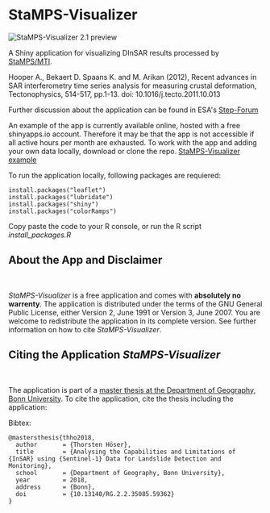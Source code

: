# StaMPS-Visualizer

![](https://github.com/thho/StaMPS_Visualizer/blob/master/stamps_visualizer21_preview.png "StaMPS-Visualizer 2.1 preview")

A Shiny application for visualizing DInSAR results processed by [StaMPS/MTI](https://homepages.see.leeds.ac.uk/~earahoo/stamps/).

Hooper A., Bekaert D. Spaans K. and M. Arikan (2012), Recent advances in SAR interferometry time series analysis for measuring crustal deformation, Tectonophysics, 514-517, pp.1-13. doi: 10.1016/j.tecto.2011.10.013

Further discussion about the application can be found in ESA's [Step-Forum](https://forum.step.esa.int/t/stamps-visualizer-snap-stamps-workflow/9613?u=thho)

An example of the app is currently available online, hosted with a free shinyapps.io account. Therefore it may be that the app is not accessible if all active hours per month are exhausted. To work with the app and adding your own data locally, download or clone the repo. [StaMPS-Visualizer example](https://thho.shinyapps.io/StaMPS_Visualizer/)

To run the application locally, following packages are requiered:

```{r install-packages eval=FALSE}
install.packages("leaflet")
install.packages("lubridate")
install.packages("shiny")
install.packages("colorRamps")
```

Copy paste the code to your R console, or run the R script *install_packages.R*

## About the App and Disclaimer

<br/>

*StaMPS-Visualizer* is a free application and comes with **absolutely no warrenty**. The application is distributed under the terms of the GNU General
Public License, either Version 2, June 1991 or Version 3, June 2007. You are welcome to redistribute the application in its complete version. See further information on how to cite *StaMPS-Visualizer*.


## Citing the Application *StaMPS-Visualizer*

<br/>

The application is part of a [master thesis at the Department of Geography, Bonn University](https://doi.org/10.13140/RG.2.2.35085.59362). To cite the application, cite the thesis including the application:

Bibtex:

```{css eval=FALSE}
@mastersthesis{thho2018,
  author       = {Thorsten Höser}, 
  title        = {Analysing the Capabilities and Limitations of {InSAR} using {Sentinel-1} Data for Landslide Detection and Monitoring},
  school       = {Department of Geography, Bonn University},
  year         = 2018,
  address      = {Bonn},
  doi          = {10.13140/RG.2.2.35085.59362}
}
```
